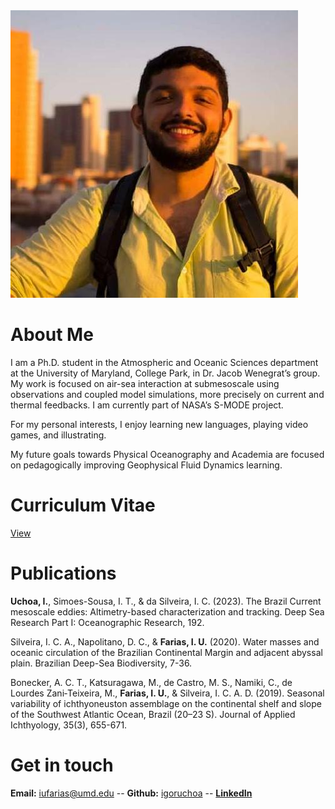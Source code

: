 <img src="assets/igoruf_photo.jpeg" alt="Igors Headshot"/>

# About Me

I am a Ph.D. student in the Atmospheric and Oceanic Sciences department at the University of Maryland, College Park, in Dr. Jacob Wenegrat’s group. My work is focused on air-sea interaction at submesoscale using observations and coupled model simulations, more precisely on current and thermal feedbacks. I am currently part of NASA’s S-MODE project. 

For my personal interests, I enjoy learning new languages, playing video games, and illustrating. 

My future goals towards Physical Oceanography and Academia are focused on pedagogically improving Geophysical Fluid Dynamics learning.

# Curriculum Vitae
[View](./assets/Igor_s_CV.pdf)

# Publications


**Uchoa, I.**, Simoes-Sousa, I. T., & da Silveira, I. C. (2023). The Brazil Current mesoscale eddies: Altimetry-based characterization and tracking. Deep Sea Research Part I: Oceanographic Research, 192.

Silveira, I. C. A., Napolitano, D. C., & **Farias, I. U.** (2020). Water masses and oceanic circulation of the Brazilian Continental Margin and adjacent abyssal plain. Brazilian Deep-Sea Biodiversity, 7-36.

Bonecker, A. C. T., Katsuragawa, M., de Castro, M. S., Namiki, C., de Lourdes Zani‐Teixeira, M., **Farias, I. U.**, & Silveira, I. C. A. D. (2019). Seasonal variability of ichthyoneuston assemblage on the continental shelf and slope of the Southwest Atlantic Ocean, Brazil (20–23 S). Journal of Applied Ichthyology, 35(3), 655-671.


# Get in touch
**Email:** iufarias@umd.edu -- 
**Github:** [igoruchoa](https://github.com/igoruchoa) -- 
**[LinkedIn](https://www.linkedin.com/in/igoruf/)**

